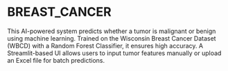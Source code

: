 # BREAST_CANCER
This AI-powered system predicts whether a tumor is malignant or benign using machine learning. Trained on the Wisconsin Breast Cancer Dataset (WBCD) with a Random Forest Classifier, it ensures high accuracy. A Streamlit-based UI allows users to input tumor features manually or upload an Excel file for batch predictions.
